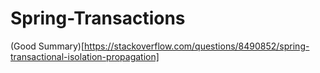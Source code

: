 # Spring-Transactions

(Good Summary)[https://stackoverflow.com/questions/8490852/spring-transactional-isolation-propagation]